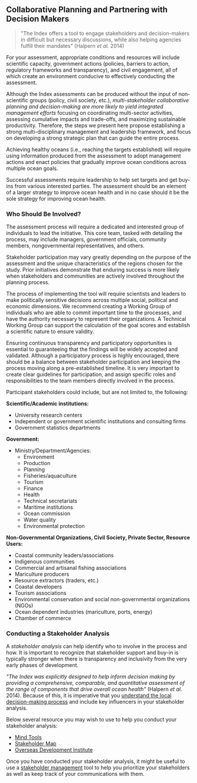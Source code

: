 ## Collaborative Planning and Partnering with Decision Makers

>"The Index offers a tool to engage stakeholders and decision-makers in difficult but necessary discussions, while also helping agencies fulfill their mandates" (Halpern *et al.* 2014)

For your assessment, appropriate conditions and resources will include scientific capacity, government actions (policies, barriers to action, regulatory frameworks and transparency), and civil engagement, all of which create an environment conducive to effectively conducting the assessment.

Although the Index assessments can be produced without the input of non-scientific groups (policy, civil society, etc.), *multi-stakeholder collaborative planning and decision-making are more likely to yield integrated management efforts* focusing on coordinating multi-sector activities, assessing cumulative impacts and trade-offs, and maximizing sustainable productivity. Therefore, the steps we present here propose establishing a strong multi-disciplinary management and leadership framework, and focus on developing a strong strategic plan that can guide the entire process.

Achieving healthy oceans (i.e., reaching the targets established) will require using information produced from the assessment to adopt management actions and enact policies that gradually improve ocean conditions across multiple ocean goals.

Successful assessments require leadership to help set targets and get buy-ins from various interested parties. The assessment should be an element of a larger strategy to improve ocean health and in no case should it be the sole strategy for improving ocean health.

### Who Should Be Involved?

The assessment process will require a dedicated and interested group of individuals to lead the initiative. This core team, tasked with detailing the process, may include managers, government officials, community members, nongovernmental representatives, and others.

Stakeholder participation may vary greatly depending on the purpose of the assessment and the unique characteristics of the regions chosen for the study. Prior initiatives demonstrate that enduring success is more likely when stakeholders and communities are actively involved throughout the planning process.

The process of implementing the tool will require scientists and leaders to make politically sensitive decisions across multiple social, political and economic dimensions. We recommend creating a Working Group of individuals who are able to commit important time to the processes, and have the authority necessary to represent their organizations. A Technical Working Group can support the calculation of the goal scores and establish a scientific nature to ensure validity.

Ensuring continuous transparency and participatory opportunities is essential to guaranteeing that the findings will be widely accepted and validated. Although a participatory process is highly encouraged, there should be a balance between stakeholder participation and keeping the process moving along a pre-established timeline. It is very important to create clear guidelines for participation, and assign specific roles and responsibilities to the team members directly involved in the process.

Participant stakeholders could include, but are not limited to, the following:

**Scientific/Academic institutions:**

- University research centers
- Independent or government scientific institutions and consulting firms
- Government statistics departments

**Government:**

- Ministry/Department/Agencies:
  - Environment
  - Production
  - Planning
  - Fisheries/aquaculture
  - Tourism
  - Finance
  - Health
  - Technical secretariats
  - Maritime institutions
  - Ocean commission
  - Water quality
  - Environmental protection

**Non-Governmental Organizations, Civil Society, Private Sector, Resource Users:**

- Coastal community leaders/associations
- Indigenous communities
- Commercial and artisanal fishing associations
- Mariculture producers
- Resource extractors (traders, etc.)
- Coastal developers
- Tourism associations
- Environmental conservation and social non-governmental organizations (NGOs)
- Ocean dependent industries (mariculture, ports, energy)
- Chamber of commerce

### Conducting a Stakeholder Analysis

A *stakeholder analysis* can help identify who to involve in the process and how. It is important to recognize that stakeholder support and buy-in is typically stronger when there is transparency and inclusivity from the very early phases of development.

*"The Index was explicitly designed to help inform decision making by providing a comprehensive, comparable, and quantitative assessment of the range of components that drive overall ocean health"* (Halpern *et al.* 2014). Because of this, it is imperative that you [understand the local decision-making process](Understand_Local_Decision_Making) and include key influencers in your stakeholder analysis.

Below several resource you may wish to use to help you conduct your stakeholder analysis:

- [Mind Tools](http://www.mindtools.com/pages/article/newPPM_07.htm)
- [Stakeholder Map](http://www.stakeholdermap.com/stakeholder-analysis.html)
- [Overseas Development Institute](http://www.odi.org/publications/5257-stakeholder-analysis)

Once you have conducted your stakeholder analysis, it might be useful to use a [stakeholder management](http://www.mindtools.com/pages/article/newPPM_08.htm) tool to help you prioritize your stakeholders as well as keep track of your communications with them.
